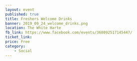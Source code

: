 ```yaml
---
layout: event
published: true
title: Freshers Welcome Drinks
banner: 2019_09_24_welcome_drinks.png
location: The White Harte
fb_link: https://www.facebook.com/events/368092517145447/
ticket_link:
price: Free
category:
    - Social
---
```

